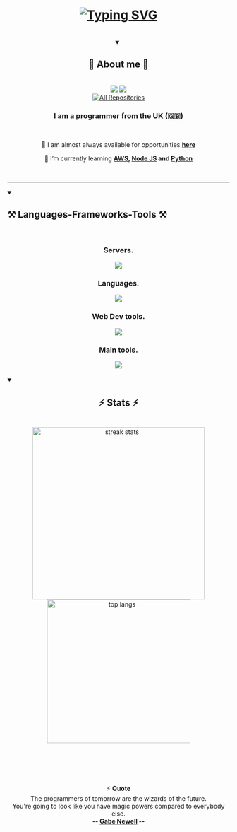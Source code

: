 
<h1 align="center">
    <a href="https://git.io/typing-svg"><img src="https://readme-typing-svg.herokuapp.com?font=Fira+Code&size=30&pause=1000&color=44E760&center=true&random=false&width=435&lines=Hi%2C+I+am+James." alt="Typing SVG" /></a>
</h1>

<br>
<div align="center">
<details open>
<summary><h2>👤 About me 👤</h2></summary>
    <br>
<div align="center"> 
  <a href="mailto:hello@jamesdev.xyz">
    <img src="https://custom-icon-badges.demolab.com/badge/-Email Me-teal?style=for-the-badge&logo=mail&logoColor=white" />
  </a>
  <a href="https://github.com/james-beans?tab=overview&from=2024-09-01&to=2024-09-24#-stats-" target="_blank">
     <img src="https://custom-icon-badges.demolab.com/badge/-Stats-palegreen?style=for-the-badge&logoColor=black&logo=trending-up" target="_blank" /> <!-- sqlite, safari, google-chrome are other good icon options -->
  </a>
    <br>
    <a href="https://github.com/James-Beans?tab=repositories&sort=stargazers">
        <img alt="All Repositories" title="All Repositories" src="https://custom-icon-badges.demolab.com/badge/-Click%20Here%20For%20All%20My%20Repos-1F222E?style=for-the-badge&logoColor=white&logo=repo"/>
    </a>
</div>

<div align="center">
<h3 align="center">I am a programmer from the UK (🇬🇧) </h3>

<br/>

<div align="center">
 
 🔭 I am almost always available for opportunities **[here](mailto:hello@jamesdev.xyz)**
 
 🌱 I’m currently learning **[AWS](https://aws.amazon.com), [Node JS](https://nodejs.org) and [Python](https://python.org)**

 <br>
 </div>
 </div>
 </div>
<hr>

<details open>
<summary><h2>⚒️ Languages-Frameworks-Tools ⚒️</h2></summary>
<br/>
<div align="center">
    <h3>Servers.</h3>
    <img src="https://skillicons.dev/icons?i=firebase,mongodb,aws,cloudflare" /><br>
    <h3>Languages.</h3>
    <img src="https://skillicons.dev/icons?i=python,nodejs,c,rust" /><br>
    <h3>Web Dev tools.</h3>
    <img src="https://skillicons.dev/icons?i=javascript,tailwind,css,html" /><br>
    <h3>Main tools.</h3>
    <img src="https://skillicons.dev/icons?i=github,figma,vscode,git" /><br>
</div>
</details>

<br/>

<details open> 
<summary><h2 align="center">⚡ Stats ⚡</h2></summary>
<br>
<div align=center>
  <img width=390 src="https://github-readme-streak-stats-salesp07.vercel.app/?user=james-beans&theme=dark&hide_border=true&date_format=j%20M%5B%20Y%5D&exclude_days=Sun" alt="streak stats"/>
  <img width=325 align="center" src="https://github-readme-stats-salesp07.vercel.app/api/top-langs/?username=james-beans&langs_count=8&layout=compact&theme=dark&hide_border=true&size_weight=0.5&count_weight=0.5&exclude_repo=github-readme-stats" alt="top langs" />
</div>
</details>

<br/><br/>


<br/>

<div align="center">
    
⚡ **Quote**<br> The programmers of tomorrow are the wizards of the future.<br> You're going to look like you have magic powers compared to everybody else. <br> **-- [Gabe Newell](https://www.azquotes.com/quote/815686) --**

</div>

<br/>
